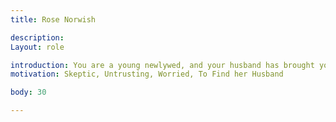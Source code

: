 ```yaml
---
title: Rose Norwish

description: 
Layout: role

introduction: You are a young newlywed, and your husband has brought you here to try and make a bit of gold to start your new life. You really have no interest in adventuring, but do agree that it seems like a good way to make money, albeit a dangerous one.
motivation: Skeptic, Untrusting, Worried, To Find her Husband

body: 30

---
```

